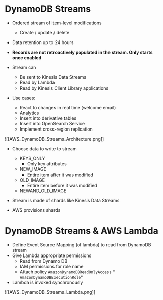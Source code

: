 # DynamoDB Streams

- Ordered stream of item-level modifications
	- Create / update / delete
- Data retention up to 24 hours
- **Records are not retroactively populated in the stream. Only starts once enabled**

- Stream can
	- Be sent to Kinesis Data Streams
	- Read by Lambda
	- Read by Kinesis Client Library applications

- Use cases:
	- React to changes in real time (welcome email)
	- Analytics
	- Insert into derivative tables
	- Insert into OpenSearch Service
	- Implement cross-region replication

![[AWS_DynamoDB_Streams_Architecture.png]]

- Choose data to write to stream
	- KEYS_ONLY
		- Only key attributes
	- NEW_IMAGE
		- Entire item after it was modified
	- OLD_IMAGE
		- Entire item before it was modified
	- NEWAND_OLD_IMAGE

- Stream is made of shards like Kinesis Data Streams
- AWS provisions shards

# DynamoDB Streams & AWS Lambda

- Define Event Source Mapping (of lambda) to read from DynamoDB stream
- Give Lambda appropriate permissions
	- Read from Dynamo DB
	- IAM permissions for role name
	- Attach policy `AmazonDynamoDBReadOnlyAccess` * `AmazonDynamoDBExecutionRole`*
- Lambda is invoked synchronously

![[AWS_DynamoDB_Streams_Lambda.png]]

